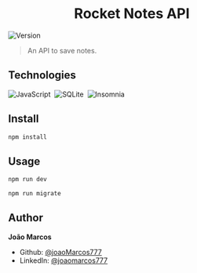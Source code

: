 <h1 align="center">Rocket Notes API</h1>
<p>
  <img alt="Version" src="https://img.shields.io/badge/version-0.0.0-blue.svg?cacheSeconds=2592000" />
</p>

> An API to save notes.

## Technologies

![JavaScript](https://img.shields.io/badge/-JavaScript-05122A?style=flat&logo=javascript)&nbsp;
![SQLite](https://img.shields.io/badge/-SQLite-05122A?style=flat&logo=sqlite)&nbsp;
![Insomnia](https://img.shields.io/badge/-Insomnia-05122A?style=flat&logo=insomnia)&nbsp;

## Install

```sh
npm install
```

## Usage

```sh
npm run dev
```

```sh
npm run migrate
```

## Author

**João Marcos**

- Github: [@joaoMarcos777](https://github.com/joaoMarcos777)
- LinkedIn: [@joaomarcos777](https://linkedin.com/in/joaomarcos777)
